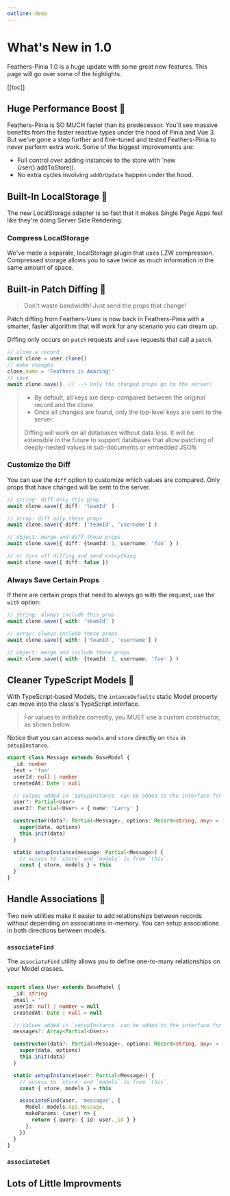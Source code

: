 ```yaml
---
outline: deep
---
```


<script setup>
import BlockQuote from '../components/BlockQuote.vue'
</script>

# What's New in 1.0

Feathers-Pinia 1.0 is a huge update with some great new features.  This page will go over some of the highlights.

[[toc]]

## Huge Performance Boost 🎉

Feathers-Pinia is SO MUCH faster than its predecessor.  You'll see massive benefits from the faster reactive types under the hood of Pinia and Vue 3. But we've gone a step further and fine-tuned and tested Feathers-Pinia to never perform extra work.  Some of the biggest improvements are:

- Full control over adding instances to the store with `new User().addToStore().
- No extra cycles involving `addOrUpdate` happen under the hood.

## Built-In LocalStorage 🎉

The new LocalStorage adapter is so fast that it makes Single Page Apps feel like they're doing Server Side Rendering.

### Compress LocalStorage

We've made a separate, localStorage plugin that uses LZW compression. Compressed storage allows you to save twice as much information in the same amount of space.

## Built-in Patch Diffing 🎉

<BlockQuote label="PRODUCTIVITY TIP">

Don't waste bandwidth! Just send the props that change!

</BlockQuote>

Patch diffing from Feathers-Vuex is now back in Feathers-Pinia with a smarter, faster algorithm that will work for any scenario you can dream up.

Diffing only occurs on `patch` requests and `save` requests that call a `patch`.

```ts
// clone a record
const clone = user.clone()
// make changes
clone.name = 'Feathers is Amazing!'
// save
await clone.save(). // --> Only the changed props go to the server!
```

<BlockQuote label="HOW IT WORKS" type="details">

- By default, all keys are deep-compared between the original record and the clone.
- Once all changes are found, only the top-level keys are sent to the server.

Diffing will work on all databases without data loss. It will be extensible in the future to support databases that allow patching of deeply-nested values in sub-documents or embedded JSON.

</BlockQuote>

### Customize the Diff

You can use the `diff` option to customize which values are compared.  Only props that have changed will be sent to the server.

```ts
// string: diff only this prop
await clone.save({ diff: 'teamId' )

// array: diff only these props
await clone.save({ diff: ['teamId', 'username'] )

// object: merge and diff these props
await clone.save({ diff: {teamId: 1, username: 'foo' } )

// or turn off diffing and send everything
await clone.save({ diff: false })
```

### Always Save Certain Props

If there are certain props that need to always go with the request, use the `with` option:

```ts
// string: always include this prop
await clone.save({ with: 'teamId' )

// array: always include these props
await clone.save({ with: ['teamId', 'username'] )

// object: merge and include these props
await clone.save({ with: {teamId: 1, username: 'foo' } )
```

## Cleaner TypeScript Models 🎉

With TypeScript-based Models, the `intanceDefaults` static Model property can move into the class's TypeScript interface.

<BlockQuote label="IMPORTANT" type="warning">

For values to initialize correctly, you MUST use a custom constructor, as shown below.

</BlockQuote>

Notice that you can access `models` and `store` directly on `this` in `setupInstance`.

```ts
export class Message extends BaseModel {
  _id: number
  text = 'foo'
  userId: null | number
  createdAt: Date | null

  // Values added in `setupInstance` can be added to the interface for type friendliness.
  user?: Partial<User>
  user2?: Partial<User> = { name: 'Larry' }

  constructor(data?: Partial<Message>, options: Record<string, any> = {}) {
    super(data, options)
    this.init(data)
  }

  static setupInstance(message: Partial<Message>) {
    // access to `store` and `models` is from `this`.
    const { store, models } = this
  }
}
```

## Handle Associations 🎉

Two new utilities make it easier to add relationships between records without depending on associations in-memory.  You can setup associations in both directions between models.

### `associateFind`

The `associateFind` utility allows you to define one-to-many relationships on your Model classes.

```ts

export class User extends BaseModel {
  _id: string
  email = ''
  userId: null | number = null
  createdAt: Date | null = null

  // Values added in `setupInstance` can be added to the interface for type friendliness.
  messages?: Array<Partial<User>>

  constructor(data?: Partial<Message>, options: Record<string, any> = {}) {
    super(data, options)
    this.init(data)
  }

  static setupInstance(user: Partial<Message>) {
    // access to `store` and `models` is from `this`.
    const { store, models } = this

    associateFind(user, 'messages', {
      Model: models.api.Message,
      makeParams: (user) => {
        return { query: { id: user._id } }
      },
    })
  }
}
```

### `associateGet`

## Lots of Little Improvments
